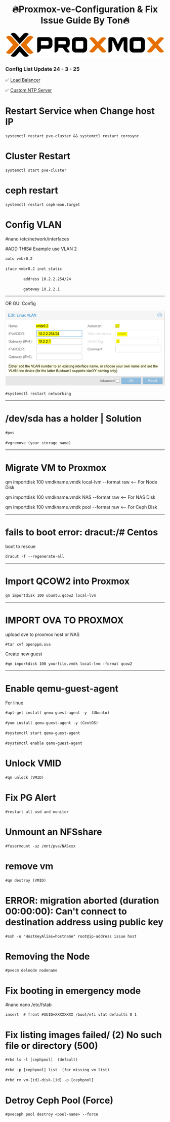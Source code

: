 <h1 align="center">🔥Proxmox-ve-Configuration & Fix Issue Guide By Ton🔥</h1>

<img src= proxmox.png/>

### Config List Update 24 - 3 - 25
✅ [Load Balancer](loadbalance.md)

✅ [Custom NTP Server](Custom%20NTP%20Servers.md)

# Restart Service when Change host IP
```
systemctl restart pve-cluster && systemctl restart corosync
```
# Cluster Restart
```
systemctl start pve-cluster
```
# ceph restart 
```
systemctl restart ceph-mon.target
```


# Config VLAN

#nano /etc/network/interfaces

#ADD THIS#  Example use VLAN 2  
```
auto vmbr0.2

iface vmbr0.2 inet static

        address 10.2.2.254/24
        
        gateway 10.2.2.1
```

---------------------------------------------

OR  GUI Config

<img src=3704490324.png/>

```
#systemctl restart networking
```
--------------------------------------------


# /dev/sda has a holder | Solution
```
#pvs

#vgremove (your storage name)
```

---------------------------------------------
# Migrate VM to Proxmox

qm importdisk 100 vmdkname.vmdk local-lvm --format raw    <-- For Node Disk

qm importdisk 100 vmdkname.vmdk NAS --format raw    <-- For NAS Disk

qm importdisk 100 vmdkname.vmdk pool --format raw    <-- For Ceph Disk

---------------------------------------------

# fails to boot error: dracut:/# Centos 

boot to rescue  
```
dracut -f --regenerate-all
```
---------------------------------------------

# Import QCOW2 into Proxmox
```
qm importdisk 100 ubuntu.qcow2 local-lvm
```
---------------------------------------------

# IMPORT OVA TO PROXMOX

upload ove to proxmox host  or NAS
```
#tar xvf openppm.ova
```
Create new guest
```
#qm importdisk 100 yourfile.vmdk local-lvm -format qcow2
```
---------------------------------------------

# Enable qemu-guest-agent

For linux  
```
#apt-get install qemu-guest-agent -y  (Ubuntu)

#yum install qemu-guest-agent -y (CentOS)

#systemctl start qemu-guest-agent

#systemctl enable qemu-guest-agent
```

# Unlock VMID
```
#qm unlock (VMID)
```
# Fix PG Alert 
```
#restart all osd and monitor 
```
# Unmount an  NFSshare
```
#fusermount -uz /mnt/pve/NASxxx
```

# remove vm
```
#qm destroy (VMID)
```

# ERROR: migration aborted (duration 00:00:00): Can't connect to destination address using public key
```
#ssh -o "HostKeyAlias=hostname" root@ip-address issue host
```

# Removing the Node
```
#pvecm delnode nodename
```

# Fix booting in emergency mode
#nano nano /etc/fstab
```
insert  # front #UUID=XXXXXXXX /boot/efi vfat defaults 0 1
```

# Fix listing images failed/ (2) No such file or directory (500)

```
#rbd ls -l [cephpool]  (default)

#rbd -p [cephpool] list  (for missing vm list)

#rbd rm vm-[id]-disk-[id] -p [cephpool]
```

# Detroy Ceph Pool (Force)
```
#pveceph pool destroy <pool-name> --force
```



